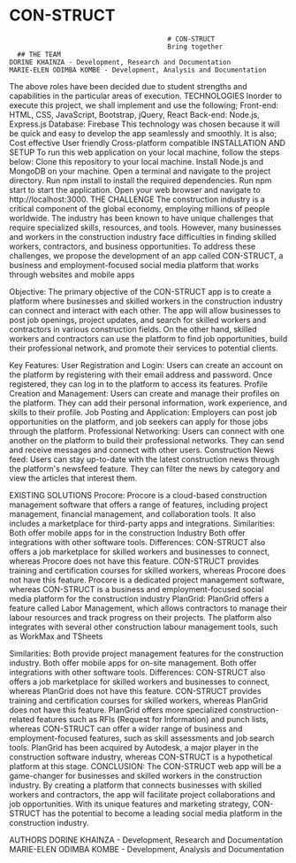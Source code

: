 # CON-STRUCT

                                            # CON-STRUCT
                                            Bring together
      ## THE TEAM
    DORINE KHAINZA - Development, Research and Documentation
    MARIE-ELEN ODIMBA KOMBE - Development, Analysis and Documentation
    
The above roles have been decided due to student strengths and capabilities in the particular areas of execution.
TECHNOLOGIES
Inorder to execute this project, we shall implement and use the following;
Front-end: HTML, CSS, JavaScript, Bootstrap, jQuery, React
Back-end: Node.js, Express.js
Database: Firebase
This technology was chosen because it will be quick and easy to develop the app seamlessly and smoothly. It is also;
Cost effective
User friendly
Cross-platform compatible
INSTALLATION AND SETUP
To run this web application on your local machine, follow the steps below:
Clone this repository to your local machine.
Install Node.js and MongoDB on your machine.
Open a terminal and navigate to the project directory.
Run npm install to install the required dependencies.
Run npm start to start the application.
Open your web browser and navigate to http://localhost:3000.
THE CHALLENGE
The construction industry is a critical component of the global economy, employing millions of people worldwide. The industry has been known to have unique challenges that require specialized skills, resources, and tools. However, many businesses and workers in the construction industry face difficulties in finding skilled workers, contractors, and business opportunities. To address these challenges, we propose the development of an app called CON-STRUCT, a business and employment-focused social media platform that works through websites and mobile apps

Objective:
The primary objective of the CON-STRUCT app is to create a platform where businesses and skilled workers in the construction industry can connect and interact with each other. The app will allow businesses to post job openings, project updates, and search for skilled workers and contractors in various construction fields. On the other hand, skilled workers and contractors can use the platform to find job opportunities, build their professional network, and promote their services to potential clients.

Key Features:
User Registration and Login: Users can create an account on the platform by registering with their email address and password. Once registered, they can log in to the platform to access its features.
Profile Creation and Management: Users can create and manage their profiles on the platform. They can add their personal information, work experience, and skills to their profile.
Job Posting and Application: Employers can post job opportunities on the platform, and job seekers can apply for those jobs through the platform.
Professional Networking: Users can connect with one another on the platform to build their professional networks. They can send and receive messages and connect with other users.
Construction News feed: Users can stay up-to-date with the latest construction news through the platform's newsfeed feature. They can filter the news by category and view the articles that interest them.


EXISTING SOLUTIONS
Procore: Procore is a cloud-based construction management software that offers a range of features, including project management, financial management, and collaboration tools. It also includes a marketplace for third-party apps and integrations.
Similarities:
Both offer mobile apps for in the construction Industry
Both offer integrations with other software tools.
Differences:
CON-STRUCT also offers a job marketplace for skilled workers and businesses to connect, whereas Procore does not have this feature.
CON-STRUCT provides training and certification courses for skilled workers, whereas Procore does not have this feature.
Procore is a dedicated project management software, whereas CON-STRUCT is a business and employment-focused social media platform for the construction industry
 PlanGrid: PlanGrid offers a feature called Labor Management, which allows contractors to manage their labour resources and track progress on their projects. The platform also integrates with several other construction labour management tools, such as WorkMax and TSheets

Similarities:
Both provide project management features for the construction industry.
Both offer mobile apps for on-site management.
Both offer integrations with other software tools.
Differences:
CON-STRUCT also offers a job marketplace for skilled workers and businesses to connect, whereas PlanGrid does not have this feature.
CON-STRUCT provides training and certification courses for skilled workers, whereas PlanGrid does not have this feature.
PlanGrid offers more specialized construction-related features such as RFIs (Request for Information) and punch lists, whereas CON-STRUCT can offer a wider range of business and employment-focused features, such as skill assessments and job search tools.
PlanGrid has been acquired by Autodesk, a major player in the construction software industry, whereas CON-STRUCT is a hypothetical platform at this stage.
CONCLUSION:
The CON-STRUCT web app will be a game-changer for businesses and skilled workers in the construction industry. By creating a platform that connects businesses with skilled workers and contractors, the app will facilitate project collaborations and job opportunities. With its unique features and marketing strategy, CON-STRUCT has the potential to become a leading social media platform in the construction industry.

AUTHORS
DORINE KHAINZA - Development, Research and Documentation
MARIE-ELEN ODIMBA KOMBE - Development, Analysis and Documentation
